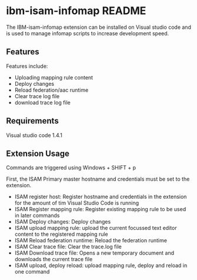 # ibm-isam-infomap README

The IBM-isam-infomap extension can be installed on Visual studio code and is used to manage infomap scripts to increase development speed. 

## Features

Features include:
- Uploading mapping rule content
- Deploy changes
- Reload federation/aac runtime
- Clear trace log file
- download trace log file


## Requirements

Visual studio code 1.4.1

## Extension Usage

Commands are triggered using Windows + SHIFT + p

First, the ISAM Primary master hostname and credentials must be set to the extension.

- ISAM register host:
Register hostname and credentials in the extension for the amount of tim Visual Studio Code is running
- ISAM Register mapping rule:
Register existing mapping rule to be used in later commands
- ISAM Deploy changes:
Deploy changes
- ISAM upload mapping rule:
upload the current focussed text editor content to the registered mapping rule
- ISAM Reload federation runtime:
Reload the federation runtime
- ISAM Clear trace file:
Clear the trace.log file
- ISAM Download trace file:
Opens a new temporary document and downloads the current trace file
- ISAM upload, deploy reload:
upload mapping rule, deploy and reload in one command
